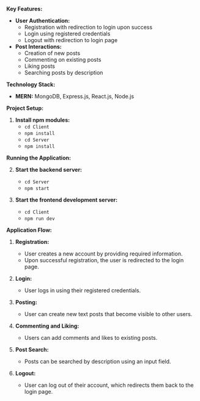  **Key Features:**

- **User Authentication:**
    - Registration with redirection to login upon success
    - Login using registered credentials
    - Logout with redirection to login page
- **Post Interactions:**
    - Creation of new posts
    - Commenting on existing posts
    - Liking posts
    - Searching posts by description 

**Technology Stack:**

- **MERN:** MongoDB, Express.js, React.js, Node.js

**Project Setup:**

1. **Install npm modules:**
    - `cd Client`
    - `npm install`
    - `cd Server`
    - `npm install`

**Running the Application:**

2. **Start the backend server:**
    - `cd Server`
    - `npm start`

3. **Start the frontend development server:**
    - `cd Client`
    - `npm run dev`

**Application Flow:**

1. **Registration:**
    - User creates a new account by providing required information.
    - Upon successful registration, the user is redirected to the login page.

2. **Login:**
    - User logs in using their registered credentials.

3. **Posting:**
    - User can create new text posts that become visible to other users.

4. **Commenting and Liking:**
    - Users can add comments and likes to existing posts.

5. **Post Search:**
    - Posts can be searched by description using an input field.

6. **Logout:**
    - User can log out of their account, which redirects them back to the login page.
